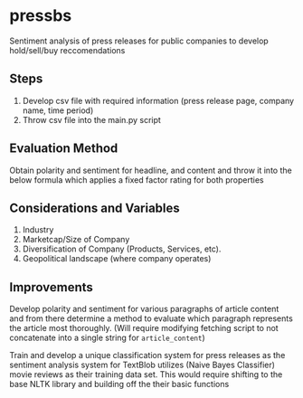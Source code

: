 # pressbs
Sentiment analysis of press releases for public companies to develop hold/sell/buy reccomendations

## Steps
1. Develop csv file with required information (press release page, company name, time period)
2. Throw csv file into the main.py script

## Evaluation Method
Obtain polarity and sentiment for headline, and content and throw it into the below formula which applies a fixed factor rating for both properties




## Considerations and Variables

1. Industry
2. Marketcap/Size of Company
3. Diversification of Company (Products, Services, etc).
4. Geopolitical landscape (where company operates)

## Improvements

Develop polarity and sentiment for various paragraphs of article content and from there determine a method to evaluate which paragraph represents the article most thoroughly. (Will require modifying fetching script to not concatenate into a single string for `article_content`)

Train and develop a unique classification system for press releases as the sentiment analysis system for TextBlob utilizes (Naive Bayes Classifier) movie reviews as their training data set. This would require shifting to the base NLTK library and building off the their basic functions
